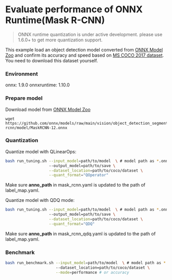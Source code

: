 # Evaluate performance of ONNX Runtime(Mask R-CNN) 
>ONNX runtime quantization is under active development. please use 1.6.0+ to get more quantization support. 

This example load an object detection model converted from [ONNX Model Zoo](https://github.com/onnx/models) and confirm its accuracy and speed based on [MS COCO 2017 dataset](https://cocodataset.org/#download). You need to download this dataset yourself.

### Environment
onnx: 1.9.0
onnxruntime: 1.10.0

### Prepare model
Download model from [ONNX Model Zoo](https://github.com/onnx/models)

```shell
wget https://github.com/onnx/models/raw/main/vision/object_detection_segmentation/mask-rcnn/model/MaskRCNN-12.onnx
```

### Quantization

Quantize model with QLinearOps:

```bash
bash run_tuning.sh --input_model=path/to/model  \ # model path as *.onnx
                   --output_model=path/to/save \
                   --dataset_location=path/to/coco/dataset \
                   --quant_format="QOperator"
```
Make sure **anno_path** in mask_rcnn.yaml is updated to the path of label_map.yaml.

Quantize model with QDQ mode:

```bash
bash run_tuning.sh --input_model=path/to/model  \ # model path as *.onnx
                   --output_model=path/to/save \
                   --dataset_location=path/to/coco/dataset \
                   --quant_format="QDQ"
```
Make sure **anno_path** in mask_rcnn_qdq.yaml is updated to the path of label_map.yaml.

### Benchmark

```bash
bash run_benchmark.sh --input_model=path/to/model  \ # model path as *.onnx
                      --dataset_location=path/to/coco/dataset \
                      --mode=performance # or accuracy
```
